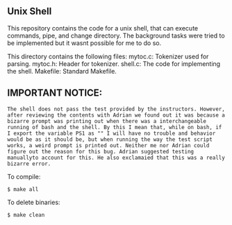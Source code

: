 ## Unix Shell

This repository contains the code for a unix shell, that can execute commands, pipe, and change directory. The background tasks were tried to be implemented but it wasnt possible for me  to do so.

This directory contains the following files:
     mytoc.c: Tokenizer used for parsing.
     mytoc.h: Header for tokenizer.
     shell.c: The code for implementing the shell.
     Makefile: Standard Makefile.

## IMPORTANT NOTICE:
~~~
The shell does not pass the test provided by the instructors. However, after reviewing the contents with Adrian we found out it was because a bizarre prompt was printing out when there was a interchangeable running of bash and the shell. By this I mean that, while on bash, if I export the variable PS1 as "" I will have no trouble and behavior would be as it should be, but when running the way the test script works, a weird prompt is printed out. Neither me nor Adrian could figure out the reason for this bug. Adrian suggested testing manuallyto account for this. He also exclamaied that this was a really bizarre error. 
~~~

To compile:
~~~
$ make all
~~~~

To delete binaries:
~~~
$ make clean
~~~